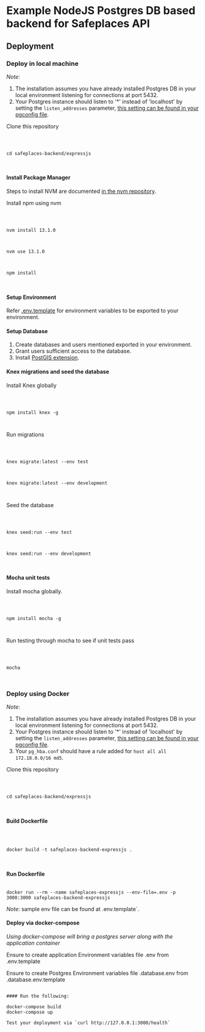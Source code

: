 
# Example NodeJS Postgres DB based backend for Safeplaces API

  

  

## Deployment

  

  

### Deploy in local machine

  

  

*Note*:
1. The installation assumes you have already installed Postgres DB in your local environment listening for connections at port 5432.
2. Your Postgres instance should listen to '*' instead of 'localhost' by setting the `listen_addresses` parameter, [this setting can be found in your pgconfig file](https://www.postgresql.org/docs/current/runtime-config-connection.html).
  

  

Clone this repository

  

  

```

  

cd safeplaces-backend/expressjs

  

```

  

  

#### Install Package Manager

  

  

Steps to install NVM are documented [in the nvm repository](https://github.com/nvm-sh/nvm#installing-and-updating).

  

Install npm using nvm

  

  

```

  

nvm install 13.1.0

  

nvm use 13.1.0

  

npm install

  

```

  

#### Setup Environment

Refer [.env.template](.env.template) for environment variables to be exported to your environment.

#### Setup Database

1. Create databases and users mentioned exported in your environment.
1. Grant users sufficient access to the database.
1. Install [PostGIS extension](https://postgis.net/install/).

#### Knex migrations and seed the database

  

  

Install Knex globally

  

  

```

  

npm install knex -g

  

```

  

  

Run migrations

  

  

```

  

knex migrate:latest --env test

  

knex migrate:latest --env development

  

```

  

  

Seed the database

  

  

```

  

knex seed:run --env test

  

knex seed:run --env development

  

```

  

  

#### Mocha unit tests

  

  

Install mocha globally.

  

  

```

  

npm install mocha -g

  

```

  

  

Run testing through mocha to see if unit tests pass

  

  

```

  

mocha

  

```

  

  

### Deploy using Docker

  

*Note*:  
1. The installation assumes you have already installed Postgres DB in your local environment listening for connections at port 5432.
2. Your Postgres instance should listen to '*' instead of 'localhost' by setting the `listen_addresses` parameter, [this setting can be found in your pgconfig file](https://www.postgresql.org/docs/current/runtime-config-connection.html).
3. Your `pg_hba.conf` should have a rule added for `host all all 172.18.0.0/16 md5`.

 

Clone this repository





```

  

cd safeplaces-backend/expressjs

  

```
  

  



#### Build Dockerfile

  

  

```

  

docker build -t safeplaces-backend-expressjs .

  

```

  

  

#### Run Dockerfile

```

docker run --rm --name safeplaces-expressjs --env-file=.env -p 3000:3000 safeplaces-backend-expressjs

```

  

*Note*: sample env file can be found at .env.template`.

  

#### Deploy via docker-compose


 *Using docker-compose will bring a postgres server along with the application container* 
 
Ensure to create application Environment variables  file .env from .env.template

Ensure to create Postgres Environment variables file  .database.env from .database.env.template

```

#### Run the following:

docker-compose build
docker-compose up

Test your deployment via `curl http://127.0.0.1:3000/health`
